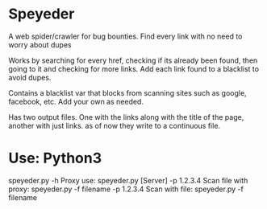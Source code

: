 # Speyeder
A web spider/crawler for bug bounties. Find every link with no need to worry about dupes

Works by searching for every href, checking if its already been found, then going to it and checking for more links. Add each link found to a blacklist to avoid dupes.

Contains a blacklist var that blocks from scanning sites such as google, facebook, etc. Add your own as needed.

Has two output files. One with the links along with the title of the page, another with just links. as of now they write to a continuous file.

# Use: Python3

speyeder.py -h
Proxy use: speyeder.py [Server] -p 1.2.3.4
Scan file with proxy: speyeder.py -f filename -p 1.2.3.4
Scan with file: speyeder.py -f filename
